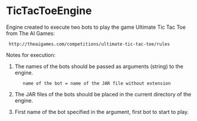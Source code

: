 # TicTacToeEngine

Engine created to execute two bots to play the game Ultimate Tic Tac Toe from The AI Games:

     http://theaigames.com/competitions/ultimate-tic-tac-toe/rules

Notes for execution:

1) The names of the bots should be passed as arguments (string) to the engine.

          name of the bot = name of the JAR file without extension

2) The JAR files of the bots should be placed in the current directory of the engine.

3) First name of the bot specified in the argument, first bot to start to play.
